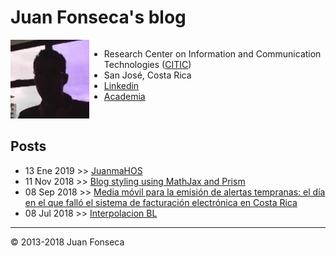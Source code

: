 # Juan Fonseca's blog
<div class="row" style='content: "";display: table;clear: both;width=100%'>
<div class="column" style='float: left;width: 25%;'>
<img src='blog/img/yop.jpeg'>
</div>
<div class="column" style='float: left;width: 75%;'>
<ul>
<li>Research Center on Information and Communication Technologies (<a href='http://www.citic.ucr.ac.cr/'>CITIC</a>)</li> 
<li>San José, Costa Rica</li> 
<li><a href='https://cr.linkedin.com/in/juan-m-fonseca-solis'>Linkedin</a></li>
<li><a href='http://itcr.academia.edu/JuanFonsecaSol%C3%ADs'>Academia</a></li>
</ul>
</div>
</div>

## Posts
* 13 Ene 2019 >> [JuanmaHOS](blog/JFonseca.styling.html)
* 11 Nov 2018 >> [Blog styling using MathJax and Prism](blog/JFonseca.styling.html)
* 08 Sep 2018 >> [Media móvil para la emisión de alertas tempranas: el día en el que falló el sistema de facturación electrónica en Costa Rica](blog/JFonseca.suavizadoTraficoServidorWeb.html)
* 08 Jul 2018 >> [Interpolacion BL](blog/JFonseca.interpolacionBL.html)

---
© 2013-2018 Juan Fonseca
